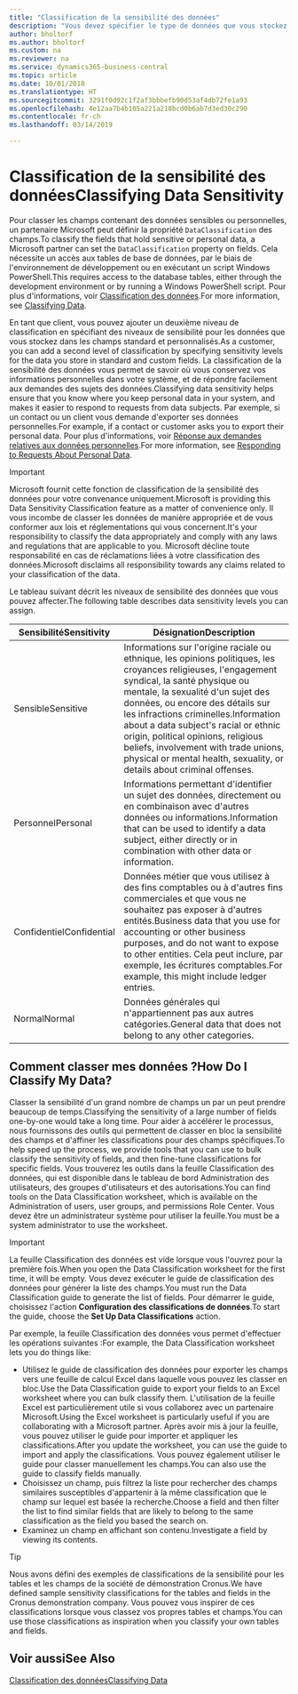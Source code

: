 ```yaml
---
title: "Classification de la sensibilité des données"
description: "Vous devez spécifier le type de données que vous stockez sur les personnes afin de pouvoir répondre aux demandes des sujets des données."
author: bholtorf
ms.author: bholtorf
ms.custom: na
ms.reviewer: na
ms.service: dynamics365-business-central
ms.topic: article
ms.date: 10/01/2018
ms.translationtype: HT
ms.sourcegitcommit: 3291f0d92c1f2af3bbbefb90d53af4db72fe1a93
ms.openlocfilehash: 4e12aa7b4b105a221a218bcd0b6ab7d3ed30c290
ms.contentlocale: fr-ch
ms.lasthandoff: 03/14/2019

---
```


# <a name="classifying-data-sensitivity"></a><span data-ttu-id="a0a2c-103">Classification de la sensibilité des données</span><span class="sxs-lookup"><span data-stu-id="a0a2c-103">Classifying Data Sensitivity</span></span>
<span data-ttu-id="a0a2c-104">Pour classer les champs contenant des données sensibles ou personnelles, un partenaire Microsoft peut définir la propriété ```DataClassification``` des champs.</span><span class="sxs-lookup"><span data-stu-id="a0a2c-104">To classify the fields that hold sensitive or personal data, a Microsoft partner can set the ```DataClassification``` property on fields.</span></span> <span data-ttu-id="a0a2c-105">Cela nécessite un accès aux tables de base de données, par le biais de l'environnement de développement ou en exécutant un script Windows PowerShell.</span><span class="sxs-lookup"><span data-stu-id="a0a2c-105">This requires access to the database tables, either through the development environment or by running a Windows PowerShell script.</span></span> <span data-ttu-id="a0a2c-106">Pour plus d'informations, voir [Classification des données](https://docs.microsoft.com/en-us/dynamics-nav/classifying-data).</span><span class="sxs-lookup"><span data-stu-id="a0a2c-106">For more information, see [Classifying Data](https://docs.microsoft.com/en-us/dynamics-nav/classifying-data).</span></span>  

<span data-ttu-id="a0a2c-107">En tant que client, vous pouvez ajouter un deuxième niveau de classification en spécifiant des niveaux de sensibilité pour les données que vous stockez dans les champs standard et personnalisés.</span><span class="sxs-lookup"><span data-stu-id="a0a2c-107">As a customer, you can add a second level of classification by specifying sensitivity levels for the data you store in standard and custom fields.</span></span> <span data-ttu-id="a0a2c-108">La classification de la sensibilité des données vous permet de savoir où vous conservez vos informations personnelles dans votre système, et de répondre facilement aux demandes des sujets des données.</span><span class="sxs-lookup"><span data-stu-id="a0a2c-108">Classifying data sensitivity helps ensure that you know where you keep personal data in your system, and makes it easier to respond to requests from data subjects.</span></span> <span data-ttu-id="a0a2c-109">Par exemple, si un contact ou un client vous demande d'exporter ses données personnelles.</span><span class="sxs-lookup"><span data-stu-id="a0a2c-109">For example, if a contact or customer asks you to export their personal data.</span></span> <span data-ttu-id="a0a2c-110">Pour plus d'informations, voir [Réponse aux demandes relatives aux données personnelles](admin-responding-to-requests-about-personal-data.md).</span><span class="sxs-lookup"><span data-stu-id="a0a2c-110">For more information, see [Responding to Requests About Personal Data](admin-responding-to-requests-about-personal-data.md).</span></span>

> [!Important]
> <span data-ttu-id="a0a2c-111">Microsoft fournit cette fonction de classification de la sensibilité des données pour votre convenance uniquement.</span><span class="sxs-lookup"><span data-stu-id="a0a2c-111">Microsoft is providing this Data Sensitivity Classification feature as a matter of convenience only.</span></span> <span data-ttu-id="a0a2c-112">Il vous incombe de classer les données de manière appropriée et de vous conformer aux lois et réglementations qui vous concernent.</span><span class="sxs-lookup"><span data-stu-id="a0a2c-112">It's your responsibility to classify the data appropriately and comply with any laws and regulations that are applicable to you.</span></span> <span data-ttu-id="a0a2c-113">Microsoft décline toute responsabilité en cas de réclamations liées à votre classification des données.</span><span class="sxs-lookup"><span data-stu-id="a0a2c-113">Microsoft disclaims all responsibility towards any claims related to your classification of the data.</span></span>  

<span data-ttu-id="a0a2c-114">Le tableau suivant décrit les niveaux de sensibilité des données que vous pouvez affecter.</span><span class="sxs-lookup"><span data-stu-id="a0a2c-114">The following table describes data sensitivity levels you can assign.</span></span>

|<span data-ttu-id="a0a2c-115">Sensibilité</span><span class="sxs-lookup"><span data-stu-id="a0a2c-115">Sensitivity</span></span>|<span data-ttu-id="a0a2c-116">Désignation</span><span class="sxs-lookup"><span data-stu-id="a0a2c-116">Description</span></span>|
|----|----|
|<span data-ttu-id="a0a2c-117">Sensible</span><span class="sxs-lookup"><span data-stu-id="a0a2c-117">Sensitive</span></span> | <span data-ttu-id="a0a2c-118">Informations sur l'origine raciale ou ethnique, les opinions politiques, les croyances religieuses, l'engagement syndical, la santé physique ou mentale, la sexualité d'un sujet des données, ou encore des détails sur les infractions criminelles.</span><span class="sxs-lookup"><span data-stu-id="a0a2c-118">Information about a data subject's racial or ethnic origin, political opinions, religious beliefs, involvement with trade unions, physical or mental health, sexuality, or details about criminal offenses.</span></span> |
|<span data-ttu-id="a0a2c-119">Personnel</span><span class="sxs-lookup"><span data-stu-id="a0a2c-119">Personal</span></span> | <span data-ttu-id="a0a2c-120">Informations permettant d'identifier un sujet des données, directement ou en combinaison avec d'autres données ou informations.</span><span class="sxs-lookup"><span data-stu-id="a0a2c-120">Information that can be used to identify a data subject, either directly or in combination with other data or information.</span></span>|
|<span data-ttu-id="a0a2c-121">Confidentiel</span><span class="sxs-lookup"><span data-stu-id="a0a2c-121">Confidential</span></span> | <span data-ttu-id="a0a2c-122">Données métier que vous utilisez à des fins comptables ou à d'autres fins commerciales et que vous ne souhaitez pas exposer à d'autres entités.</span><span class="sxs-lookup"><span data-stu-id="a0a2c-122">Business data that you use for accounting or other business purposes, and do not want to expose to other entities.</span></span> <span data-ttu-id="a0a2c-123">Cela peut inclure, par exemple, les écritures comptables.</span><span class="sxs-lookup"><span data-stu-id="a0a2c-123">For example, this might include ledger entries.</span></span>|
|<span data-ttu-id="a0a2c-124">Normal</span><span class="sxs-lookup"><span data-stu-id="a0a2c-124">Normal</span></span> | <span data-ttu-id="a0a2c-125">Données générales qui n'appartiennent pas aux autres catégories.</span><span class="sxs-lookup"><span data-stu-id="a0a2c-125">General data that does not belong to any other categories.</span></span>|

## <a name="how-do-i-classify-my-data"></a><span data-ttu-id="a0a2c-126">Comment classer mes données ?</span><span class="sxs-lookup"><span data-stu-id="a0a2c-126">How Do I Classify My Data?</span></span>
<span data-ttu-id="a0a2c-127">Classer la sensibilité d'un grand nombre de champs un par un peut prendre beaucoup de temps.</span><span class="sxs-lookup"><span data-stu-id="a0a2c-127">Classifying the sensitivity of a large number of fields one-by-one would take a long time.</span></span> <span data-ttu-id="a0a2c-128">Pour aider à accélérer le processus, nous fournissons des outils qui permettent de classer en bloc la sensibilité des champs et d'affiner les classifications pour des champs spécifiques.</span><span class="sxs-lookup"><span data-stu-id="a0a2c-128">To help speed up the process, we provide tools that you can use to bulk classify the sensitivity of fields, and then fine-tune classifications for specific fields.</span></span> <span data-ttu-id="a0a2c-129">Vous trouverez les outils dans la feuille Classification des données, qui est disponible dans le tableau de bord Administration des utilisateurs, des groupes d'utilisateurs et des autorisations.</span><span class="sxs-lookup"><span data-stu-id="a0a2c-129">You can find tools on the Data Classification worksheet, which is available on the Administration of users, user groups, and permissions Role Center.</span></span> <span data-ttu-id="a0a2c-130">Vous devez être un administrateur système pour utiliser la feuille.</span><span class="sxs-lookup"><span data-stu-id="a0a2c-130">You must be a system administrator to use the worksheet.</span></span>

> [!Important]
> <span data-ttu-id="a0a2c-131">La feuille Classification des données est vide lorsque vous l'ouvrez pour la première fois.</span><span class="sxs-lookup"><span data-stu-id="a0a2c-131">When you open the Data Classification worksheet for the first time, it will be empty.</span></span> <span data-ttu-id="a0a2c-132">Vous devez exécuter le guide de classification des données pour générer la liste des champs.</span><span class="sxs-lookup"><span data-stu-id="a0a2c-132">You must run the Data Classification guide to generate the list of fields.</span></span> <span data-ttu-id="a0a2c-133">Pour démarrer le guide, choisissez l'action **Configuration des classifications de données**.</span><span class="sxs-lookup"><span data-stu-id="a0a2c-133">To start the guide, choose the **Set Up Data Classifications** action.</span></span>

<span data-ttu-id="a0a2c-134">Par exemple, la feuille Classification des données vous permet d'effectuer les opérations suivantes :</span><span class="sxs-lookup"><span data-stu-id="a0a2c-134">For example, the Data Classification worksheet lets you do things like:</span></span>  

* <span data-ttu-id="a0a2c-135">Utilisez le guide de classification des données pour exporter les champs vers une feuille de calcul Excel dans laquelle vous pouvez les classer en bloc.</span><span class="sxs-lookup"><span data-stu-id="a0a2c-135">Use the Data Classification guide to export your fields to an Excel worksheet where you can bulk classify them.</span></span> <span data-ttu-id="a0a2c-136">L'utilisation de la feuille Excel est particulièrement utile si vous collaborez avec un partenaire Microsoft.</span><span class="sxs-lookup"><span data-stu-id="a0a2c-136">Using the Excel worksheet is particularly useful if you are collaborating with a Microsoft partner.</span></span> <span data-ttu-id="a0a2c-137">Après avoir mis à jour la feuille, vous pouvez utiliser le guide pour importer et appliquer les classifications.</span><span class="sxs-lookup"><span data-stu-id="a0a2c-137">After you update the worksheet, you can use the guide to import and apply the classifications.</span></span> <span data-ttu-id="a0a2c-138">Vous pouvez également utiliser le guide pour classer manuellement les champs.</span><span class="sxs-lookup"><span data-stu-id="a0a2c-138">You can also use the guide to classify fields manually.</span></span>  
* <span data-ttu-id="a0a2c-139">Choisissez un champ, puis filtrez la liste pour rechercher des champs similaires susceptibles d'appartenir à la même classification que le champ sur lequel est basée la recherche.</span><span class="sxs-lookup"><span data-stu-id="a0a2c-139">Choose a field and then filter the list to find similar fields that are likely to belong to the same classification as the field you based the search on.</span></span>  
* <span data-ttu-id="a0a2c-140">Examinez un champ en affichant son contenu.</span><span class="sxs-lookup"><span data-stu-id="a0a2c-140">Investigate a field by viewing its contents.</span></span>  

> [!Tip]
> <span data-ttu-id="a0a2c-141">Nous avons défini des exemples de classifications de la sensibilité pour les tables et les champs de la société de démonstration Cronus.</span><span class="sxs-lookup"><span data-stu-id="a0a2c-141">We have defined sample sensitivity classifications for the tables and fields in the Cronus demonstration company.</span></span> <span data-ttu-id="a0a2c-142">Vous pouvez vous inspirer de ces classifications lorsque vous classez vos propres tables et champs.</span><span class="sxs-lookup"><span data-stu-id="a0a2c-142">You can use those classifications as inspiration when you classify your own tables and fields.</span></span>

## <a name="see-also"></a><span data-ttu-id="a0a2c-143">Voir aussi</span><span class="sxs-lookup"><span data-stu-id="a0a2c-143">See Also</span></span>
[<span data-ttu-id="a0a2c-144">Classification des données</span><span class="sxs-lookup"><span data-stu-id="a0a2c-144">Classifying Data</span></span>](https://docs.microsoft.com/en-us/dynamics-nav/classifying-data)  

